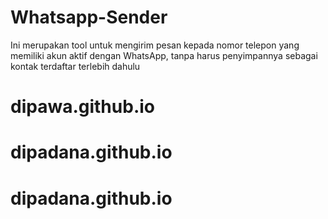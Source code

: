 # Whatsapp-Sender
Ini merupakan tool untuk mengirim pesan kepada nomor telepon yang memiliki akun aktif dengan WhatsApp, tanpa harus penyimpannya sebagai kontak terdaftar terlebih dahulu
# dipawa.github.io
# dipadana.github.io
# dipadana.github.io
